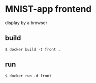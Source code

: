 # MNIST-app frontend
display by a browser

## build
```shell
$ docker build -t front .
```

## run
```shell
$ docker run -d front
```
